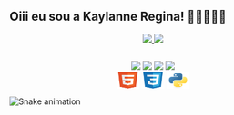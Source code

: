 ## Oiii eu sou a Kaylanne Regina! 👩🏻‍💻🏳️‍🌈

<div align="center">
  <a href="https://github.com/kayylanne">
  <img height="180em" src="https://github-readme-stats.vercel.app/api?username=kayylanne&show_icons=true&theme=dark&include_all_commits=true&count_private=true"/>
  <img height="180em" src="https://github-readme-stats.vercel.app/api/top-langs/?username=kayylanne&layout=compact&langs_count=7&theme=dark"/>
</div>

##

<div align="center">
  <a href="https://www.linkedin.com/in/kaylanne-regina/" target="_blank"><img src="https://img.shields.io/badge/LinkedIn-0077B5?style=for-the-badge&logo=linkedin&logoColor=white" target="_blank"></a>
  <a href="https://api.whatsapp.com/send/?phone=%2B5582999114189&text=Oie+kay+aqui%2C+mande+sua+mensagem+te+responderei+assim+que+possível%21&type=phone_number&app_absent=0" target="_blank"><img src="https://img.shields.io/badge/WhatsApp-25D366?style=for-the-badge&logo=whatsapp&logoColor=white" target="_blank"></a>
  <a href="https://instagram.com/kaylanneregina" target="_blank"><img src="https://img.shields.io/badge/-Instagram-%23E4405F?style=for-the-badge&logo=instagram&logoColor=white" target="_blank"></a>
  <a href = "mailto:kaylanne.regina@hotmail.com"><img src="https://img.shields.io/badge/-Gmail-%23333?style=for-the-badge&logo=gmail&logoColor=white" target="_blank"></a> 
  
</div>

<div align="center">
  <img align="center" alt="Kay-HTML" height="30" width="40" src="https://raw.githubusercontent.com/devicons/devicon/master/icons/html5/html5-original.svg">
  <img align="center" alt="Kay-CSS" height="30" width="40" src="https://raw.githubusercontent.com/devicons/devicon/master/icons/css3/css3-original.svg">
  <img align="center" alt="Kay-Python" height="30" width="40" src="https://raw.githubusercontent.com/devicons/devicon/master/icons/python/python-original.svg">
  
</div>
  
  ![Snake animation](https://github.com/luksdev/KayyLanne/blob/output/github-contribution-grid-snake.svg)
